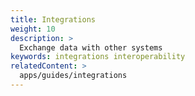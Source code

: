 ```yaml
---
title: Integrations
weight: 10
description: >
  Exchange data with other systems
keywords: integrations interoperability
relatedContent: >
  apps/guides/integrations
---
```

